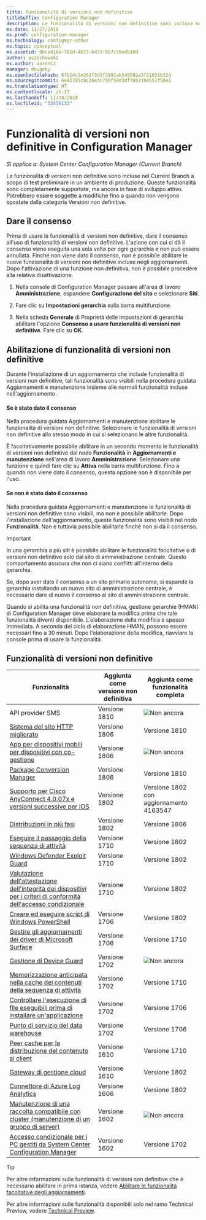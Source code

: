 ```yaml
---
title: Funzionalità di versioni non definitive
titleSuffix: Configuration Manager
description: Le funzionalità di versioni non definitive sono incluse nel Current Branch a scopo di test preliminare in un ambiente di produzione.
ms.date: 11/27/2018
ms.prod: configuration-manager
ms.technology: configmgr-other
ms.topic: conceptual
ms.assetid: 6bce416b-761d-4b23-bd33-5b7c30edb10d
author: aczechowski
ms.author: aaroncz
manager: dougeby
ms.openlocfilehash: 6fb24c3e262f3d1f3991ab549592e3f21631b32d
ms.sourcegitcommit: 6e42785c8c26e3c75bf59d3df7802194551f58e1
ms.translationtype: HT
ms.contentlocale: it-IT
ms.lasthandoff: 11/28/2018
ms.locfileid: "52456132"
---
```

# <a name="pre-release-features-in-configuration-manager"></a>Funzionalità di versioni non definitive in Configuration Manager

*Si applica a: System Center Configuration Manager (Current Branch)*

Le funzionalità di versioni non definitive sono incluse nel Current Branch a scopo di test preliminare in un ambiente di produzione. Queste funzionalità sono completamente supportate, ma ancora in fase di sviluppo attivo. Potrebbero essere soggette a modifiche fino a quando non vengono spostate dalla categoria Versioni non definitive.



## <a name="give-consent"></a>Dare il consenso  

Prima di usare le funzionalità di versioni non definitive, dare il consenso all'uso di funzionalità di versioni non definitive. L'azione con cui si dà il consenso viene eseguita una sola volta per ogni gerarchia e non può essere annullata. Finché non viene dato il consenso, non è possibile abilitare le nuove funzionalità di versioni non definitive incluse negli aggiornamenti. Dopo l'attivazione di una funzione non definitiva, non è possibile procedere alla relativa disattivazione.

1. Nella console di Configuration Manager passare all'area di lavoro **Amministrazione**, espandere **Configurazione del sito** e selezionare **Siti**.  

2. Fare clic su **Impostazioni gerarchia** sulla barra multifunzione.  

3. Nella scheda **Generale** di Proprietà delle impostazioni di gerarchia abilitare l'opzione **Consenso a usare funzionalità di versioni non definitive**. Fare clic su **OK**.  



## <a name="enabling-pre-release-features"></a>Abilitazione di funzionalità di versioni non definitive

Durante l'installazione di un aggiornamento che include funzionalità di versioni non definitive, tali funzionalità sono visibili nella procedura guidata Aggiornamenti e manutenzione insieme alle normali funzionalità incluse nell'aggiornamento.

#### <a name="if-you-have-given-consent"></a>Se è stato dato il consenso
Nella procedura guidata Aggiornamenti e manutenzione abilitare le funzionalità di versioni non definitive. Selezionare le funzionalità di versioni non definitive allo stesso modo in cui si selezionano le altre funzionalità.     

È facoltativamente possibile abilitare in un secondo momento le funzionalità di versioni non definitive dal nodo **Funzionalità** in **Aggiornamenti e manutenzione** nell'area di lavoro **Amministrazione**. Selezionare una funzione e quindi fare clic su **Attiva** nella barra multifunzione. Fino a quando non viene dato il consenso, questa opzione non è disponibile per l'uso.

#### <a name="if-you-havent-given-consent"></a>Se non è stato dato il consenso
Nella procedura guidata Aggiornamenti e manutenzione le funzionalità di versioni non definitive sono visibili, ma non è possibile abilitarle. Dopo l'installazione dell'aggiornamento, queste funzionalità sono visibili nel nodo **Funzionalità**. Non è tuttavia possibile abilitarle finché non si dà il consenso.


> [!Important]  
> In una gerarchia a più siti è possibile abilitare le funzionalità facoltative o di versioni non definitive solo dal sito di amministrazione centrale. Questo comportamento assicura che non ci siano conflitti all'interno della gerarchia. <!--507197-->  
> 
> Se, dopo aver dato il consenso a un sito primario autonomo, si espande la gerarchia installando un nuovo sito di amministrazione centrale, è necessario dare di nuovo il consenso al sito di amministrazione centrale.  

Quando si abilita una funzionalità non definitiva, gestione gerarchie (HMAN) di Configuration Manager deve elaborare la modifica prima che tale funzionalità diventi disponibile. L'elaborazione della modifica è spesso immediata. A seconda del ciclo di elaborazione HMAN, possono essere necessari fino a 30 minuti. Dopo l'elaborazione della modifica, riavviare la console prima di usare la funzionalità.



## <a name="pre-release-features"></a>Funzionalità di versioni non definitive

<!--Note/tip for target article

> [!Note]  
> In this version of Configuration Manager, <feature name> is a pre-release feature. To enable it, see [Pre-release features](/sccm/core/servers/manage/pre-release-features).  


> [!Tip]  
> This feature was first introduced in version 1702 as a [pre-release feature](/sccm/core/servers/manage/pre-release-features). Beginning with version 1706, this feature is no longer a pre-release feature.  

-->


| Funzionalità          | Aggiunta come versione non definitiva | Aggiunta come funzionalità completa |  
|------------------|----------------------|-------------------------|
| API provider SMS <!--1359052--> | Versione 1810 | ![Non ancora](media/red_x.png) |
| [Sistema del sito HTTP migliorato](/sccm/core/plan-design/hierarchy/enhanced-http) <!--1356889,1358228--> | Versione 1806 | Versione 1810 |
| [App per dispositivi mobili per dispositivi con co-gestione](/sccm/core/clients/manage/co-management-switch-workloads#workloads-able-to-be-transitioned-to-intune) <!--1357892--> | Versione 1806 | ![Non ancora](media/red_x.png) |
| [Package Conversion Manager](/sccm/apps/pcm/package-conversion-manager) <!--1357861--> | Versione 1806 | Versione 1810 |
| [Supporto per Cisco AnyConnect 4.0.07x e versioni successive per iOS](/sccm/mdm/deploy-use/create-vpn-profiles) <!--1357393--> | Versione 1802 | Versione 1802 <br>con aggiornamento 4163547 |
| [Distribuzioni in più fasi](/sccm/osd/deploy-use/create-phased-deployment-for-task-sequence) <!--1356837--> | Versione 1802 | Versione 1806 |
| [Eseguire il passaggio della sequenza di attività](/sccm/osd/deploy-use/manage-task-sequences-to-automate-tasks#add-child-task-sequences-to-a-task-sequence) <!--1261338--> |  Versione 1710 | Versione 1802 |
| [Windows Defender Exploit Guard](/sccm/protect/deploy-use/create-deploy-exploit-guard-policy) <!--1355468--> | Versione 1710 | Versione 1802 |
| [Valutazione dell'attestazione dell'integrità dei dispositivi per i criteri di conformità dell'accesso condizionale](/sccm/mdm/deploy-use/manage-access-to-o365-services-for-pcs-managed-by-sccm) <!--1235616--> | Versione 1710 | Versione 1802 |
| [Creare ed eseguire script di Windows PowerShell](/sccm/apps/deploy-use/create-deploy-scripts) <!--1236459--> | Versione 1706 | Versione 1802 |
| [Gestire gli aggiornamenti dei driver di Microsoft Surface](/sccm/sum/get-started/configure-classifications-and-products) <!--1098490--> | Versione 1706 | Versione 1710 |
| [Gestione di Device Guard](/sccm/protect/deploy-use/use-device-guard-with-configuration-manager) <!--1355092 (1319346)--> | Versione 1702 | ![Non ancora](media/red_x.png) |
| [Memorizzazione anticipata nella cache dei contenuti della sequenza di attività](/sccm/osd/deploy-use/create-a-task-sequence-to-upgrade-an-operating-system#configure-pre-cache-content) <!--1021244--> | Versione 1702 | Versione 1710 |
| [Controllare l'esecuzione di file eseguibili prima di installare un'applicazione](/sccm/apps/deploy-use/deploy-applications#how-to-check-for-running-executable-files-before-installing-an-application) <!--1284624--> | Versione 1702 | Versione 1706 |
| [Punto di servizio del data warehouse](/sccm/core/servers/manage/data-warehouse) <!--1277922--> | Versione 1702 | Versione 1706 |
| [Peer cache per la distribuzione del contenuto ai client](/sccm/core/plan-design/hierarchy/client-peer-cache) <!--1101436--> | Versione 1610 | Versione 1710 |
| [Gateway di gestione cloud](/sccm/core/clients/manage/plan-cloud-management-gateway) <!--1101764--> | Versione 1610 | Versione 1802 |
| [Connettore di Azure Log Analytics](/sccm/core/clients/manage/sync-data-log-analytics) <!--1236739--> | Versione 1606 | Versione 1802 |
| [Manutenzione di una raccolta compatibile con cluster (manutenzione di un gruppo di server)](/sccm/core/get-started/capabilities-in-technical-preview-1605#BKMK_ServerGroups) <!--1081776--> | Versione 1602 | ![Non ancora](media/red_x.png) |
| [Accesso condizionale per i PC gestiti da System Center Configuration Manager](/sccm/mdm/deploy-use/manage-access-to-o365-services-for-pcs-managed-by-sccm) <!--  --> | Versione 1602 | Versione 1702 |

<!--Image used = ![Not yet](media/red_x.png) -->

> [!Tip]  
> Per altre informazioni sulle funzionalità di versioni non definitive che è necessario abilitare in prima istanza, vedere [Abilitare le funzionalità facoltative degli aggiornamenti](/sccm/core/servers/manage/install-in-console-updates#bkmk_options).  
> 
> Per altre informazioni sulle funzionalità disponibili solo nel ramo Technical Preview, vedere [Technical Preview](/sccm/core/get-started/technical-preview).  
